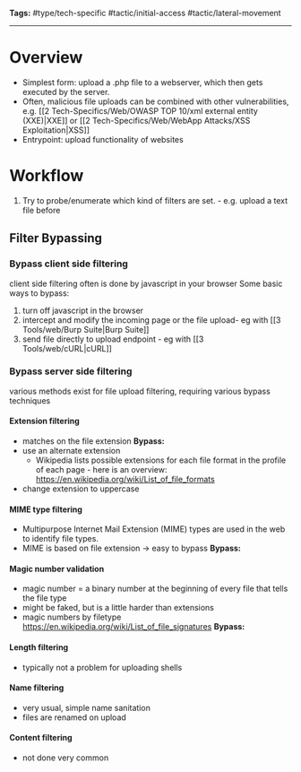 **Tags:** #type/tech-specific #tactic/initial-access #tactic/lateral-movement

---
# Overview
- Simplest form: upload a .php file to a webserver, which then gets executed by the server.
- Often, malicious file uploads can be combined with other vulnerabilities, e.g. [[2 Tech-Specifics/Web/OWASP TOP 10/xml external entity (XXE)|XXE]] or [[2 Tech-Specifics/Web/WebApp Attacks/XSS Exploitation|XSS]]
- Entrypoint: upload functionality of websites
# Workflow
1. Try to probe/enumerate which kind of filters are set. - e.g. upload a text file before
## Filter Bypassing
### Bypass client side filtering
client side filtering often is done by javascript in your browser
Some basic ways to bypass:
1. turn off javascript in the browser
2. intercept and modify the incoming page or the file upload- eg with [[3 Tools/web/Burp Suite|Burp Suite]]
3. send file directly to upload endpoint - eg with [[3 Tools/web/cURL|cURL]]
### Bypass server side filtering
various methods exist for file upload filtering, requiring various bypass techniques
#### Extension filtering
- matches on the file extension
**Bypass:**
- use an alternate extension
	- Wikipedia lists possible extensions for each file format in the profile of each page - here is an overview: https://en.wikipedia.org/wiki/List_of_file_formats
- change extension to uppercase
#### MIME type filtering
- Multipurpose Internet Mail Extension (MIME) types are used in the web to identify file types.
- MIME is based on file extension -> easy to bypass
**Bypass:**
#### Magic number validation
- magic number = a binary number at the beginning of every file that tells the file type
- might be faked, but is a little harder than extensions
- magic numbers by filetype https://en.wikipedia.org/wiki/List_of_file_signatures
**Bypass:**
#### Length filtering
- typically not a problem for uploading shells
#### Name filtering
- very usual, simple name sanitation
- files are renamed on upload
#### Content filtering
- not done very common

